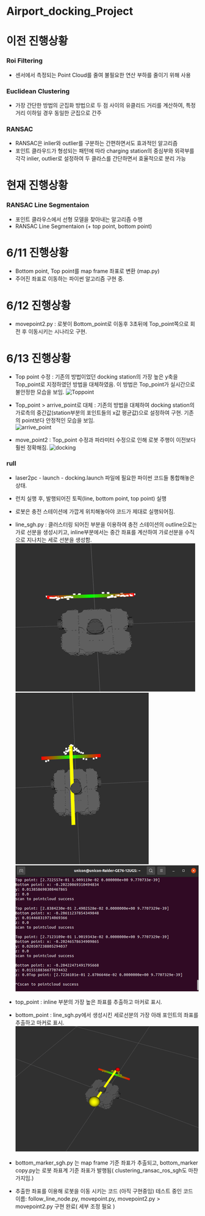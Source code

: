 # Airport_docking_Project
# 이전 진행상황
### Roi Filtering
- 센서에서 측정되는 Point Cloud를 줄여 불필요한 연산 부하를 줄이기 위해 사용
### Euclidean Clustering
- 가장 간단한 방법의 군집화 방법으로 두 점 사이의 유클리드 거리를 계산하여, 특정 거리 이하일 경우 동일한 군집으로 간주
### RANSAC
- RANSAC은 inlier와 outlier를 구분하는 간편하면서도 효과적인 알고리즘
- 포인트 클라우드가 형성되는 패턴에 따라 charging station의 중심부와 외곽부를 각각 inlier, outlier로 설정하여  두 클라스를 간단하면서 효율적으로 분리 가능

# 현재 진행상황
### RANSAC Line Segmentaion 
- 포인트 클라우스에서 선형 모델을 찾아내는 알고리즘 수행
- RANSAC Line Segmentaion (+ top point, bottom point) 


# 6/11 진행상황
- Bottom point, Top point를 map frame 좌표로 변환 (map.py)
- 주어진 좌표로 이동하는 파이썬 알고리즘 구현 중.

# 6/12 진행상황
- movepoint2.py : 로봇이 Bottom_point로 이동후 3초뒤에 Top_point쪽으로 회전 후 이동시키는 시나리오 구현.
# 6/13 진행상황
- Top point 수정 : 기존의 방법이었던 docking station의 가장 높은 y축을 Top_point로 지정하였던 방법을 대체하였음.
이 방법은 Top_point가 실시간으로 불안정한 모습을 보임. 
![Toppoint](https://github.com/gihoonbackend/Airport_docking_Project/assets/126891083/bd801a10-9738-4c9e-ada4-b73d4c2621bc)
- Top_point > arrive_point로 대체 : 기존의 방법을 대체하여 docking station의 가로측의 중간값(station부분의 포인트들의 x값 평균값)으로 설정하여 구현. 기존의 point보다 안정적인 모습을 보임.    
![arrive_point](https://github.com/gihoonbackend/Airport_docking_Project/assets/126891083/e2d01c52-16d3-4c75-8ce1-d45fc458d957)

- move_point2 : Top_point 수정과 파라미터 수정으로 인해 로봇 주행이 이전보다 훨씬 정확해짐.
![docking](https://github.com/gihoonbackend/Airport_docking_Project/assets/126891083/531e82e0-83a1-46d2-95cf-fd2216e09242)




### rull 
- laser2pc - launch - docking.launch 파일에 필요한 파이썬 코드들 통합해놓은 상태.
- 런치 실행 후, 발행되어진 토픽(line, bottom point, top point) 실행 
- 로봇은 충전 스테이션에 가깝게 위치해놓아야 코드가 제대로 실행되어짐. 
- line_sgh.py : 클러스터링 되어진 부분을 이용하여 충전 스테이션의 outline으로는 가로 선분을 생성시키고, inline부분에서는 중간 좌표를 계산하여 가로선분을 수직으로 지나치는 세로 선분을 생성함.
![RANSAC Line](https://github.com/gihoonbackend/Airport_docking_Project/blob/main/image/%EA%B7%B8%EB%A6%BC1.png?raw=true)
![RANSAC Line](https://github.com/gihoonbackend/Airport_docking_Project/blob/main/image/%EA%B7%B8%EB%A6%BC2.png?raw=true)
![RANSAC Line](https://github.com/gihoonbackend/Airport_docking_Project/blob/main/image/%EA%B7%B8%EB%A6%BC3.png?raw=true)
- top_point : inline 부분의 가장 높은 좌표를 추출하고 마커로 표시.

- bottom_point : line_sgh.py에서 생성시킨 세로선분의 가장 아래 포인트의 좌표를 추출하고 마커로 표시.
![RANSAC Line](https://github.com/gihoonbackend/Airport_docking_Project/blob/main/image/%EA%B7%B8%EB%A6%BC4.png?raw=true)
- bottom_marker_sgh.py 는 map frame 기준 좌표가 추출되고, bottom_marker copy.py는 로봇 좌표계 기준 좌표가 발행됨( clustering_ransac_ros_sgh도 마찬가지임.)
- 추출한 좌표를 이용해 로봇을 이동 시키는 코드 (아직 구현중임) 테스트 중인 코드 이름: follow_line_node.py, movepoint.py, movepoint2.py > movepoint2.py 구현 완료( 세부 조정 필요 )

